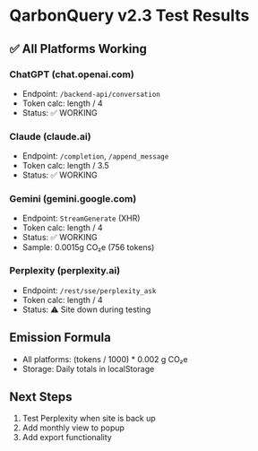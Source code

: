 # QarbonQuery v2.3 Test Results

## ✅ All Platforms Working

### ChatGPT (chat.openai.com)

- Endpoint: `/backend-api/conversation`
- Token calc: length / 4
- Status: ✅ WORKING

### Claude (claude.ai)

- Endpoint: `/completion`, `/append_message`
- Token calc: length / 3.5
- Status: ✅ WORKING

### Gemini (gemini.google.com)

- Endpoint: `StreamGenerate` (XHR)
- Token calc: length / 4
- Status: ✅ WORKING
- Sample: 0.0015g CO₂e (756 tokens)

### Perplexity (perplexity.ai)

- Endpoint: `/rest/sse/perplexity_ask`
- Token calc: length / 4
- Status: ⚠️ Site down during testing

## Emission Formula

- All platforms: (tokens / 1000) \* 0.002 g CO₂e
- Storage: Daily totals in localStorage

## Next Steps

1. Test Perplexity when site is back up
2. Add monthly view to popup
3. Add export functionality
